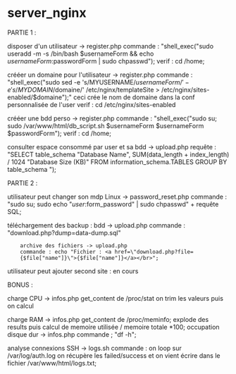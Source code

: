 ﻿# server_nginx
PARTIE 1 :

disposer d'un utilisateur -> register.php
        commande : "shell_exec("sudo useradd -m -s /bin/bash
                $usernameForm && echo $usernameForm:$passwordForm
                | sudo chpasswd");
        verif : cd /home;

crééer un domaine pour l'utilisateur -> register.php
        commande : "shell_exec("sudo sed -e 's/MYUSERNAME/$usernameForm/'
                -e 's/MYDOMAIN/$domaine/' /etc/nginx/templateSite
                > /etc/nginx/sites-enabled/$domaine");"
        ceci crée le nom de domaine dans la conf personnalisée de l'user
        verif : cd /etc/nginx/sites-enabled

crééer une bdd perso -> register.php
        commande : "shell_exec("sudo su; sudo /var/www/html/db_script.sh
                $usernameForm $usernameForm $passwordForm");
        verif : cd /home;

consulter espace consommé par user et sa bdd -> upload.php
        requête : "SELECT table_schema \"Database Name\",
                SUM(data_length + index_length) / 1024 \"Database Size (KB)\"
                FROM information_schema.TABLES GROUP BY table_schema
                ");

PARTIE 2 :

utilisateur peut changer son mdp Linux -> password_reset.php
        commande : "sudo su; sudo echo \"$user:$form_password\" | sudo chpasswd"
        + requête SQL;

téléchargement des backup :
        bdd -> upload.php
        commande : "download.php?dump=data-dump.sql"

        archive des fichiers -> upload.php
        commande : echo "Fichier : <a href=\"download.php?file=
        {$file["name"]}\">{$file["name"]}</a></br>";

utilisateur peut ajouter second site : en cours

BONUS :

charge CPU -> infos.php
        get_content de /proc/stat
        on trim les valeurs puis on calcul

charge RAM -> infos.php
        get_content de /proc/meminfo;
        explode des results puis calcul de memoire utilisée / memoire totale *100;
occupation disque dur -> infos.php
        commande ; "df -h";

analyse connexions SSH -> logs.sh
        commande : on loop sur /var/log/auth.log
                on récupère les failed/success et on vient écrire dans le fichier
                /var/www/html/logs.txt;
